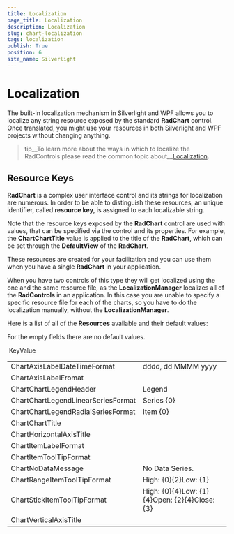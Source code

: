 ```yaml
---
title: Localization
page_title: Localization
description: Localization
slug: chart-localization
tags: localization
publish: True
position: 6
site_name: Silverlight
---
```


# Localization



The built-in localization mechanism in Silverlight and WPF allows you to localize any string resource exposed by the standard __RadChart__ control. Once translated, you might use your resources in both Silverlight and WPF projects without changing anything.

>tip__To learn more about the ways in which to localize the RadControls please read the common topic about__[Localization](http://www.telerik.com/help/silverlight/common-localization.html)__.__

## Resource Keys

__RadChart__ is a complex user interface control and its strings for localization are numerous. In order to be able to distinguish these resources, an unique identifier, called __resource key__, is assigned to each localizable string.

>

Note that the resource keys exposed by the __RadChart__ control are used with values, that can be specified via the control and its properties. For example, the __ChartChartTitle__ value is applied to the title of the __RadChart__, which can be set through the __DefaultView__ of the __RadChart__. 

These resources are created for your facilitation and you can use them when you have a single __RadChart__ in your application.

When you have two controls of this type they will get localized using the one and the same resource file, as the __LocalizationManager__ localizes all of the __RadControls__ in an application. In this case you are unable to specify a specific resource file for each of the charts, so you have to do the localization manually, without the __LocalizationManager__.

Here is a list of all of the __Resources__ available and their default values:

>

For the empty fields there are no default values.


<table> <tr>KeyValue</tr><tr><td>ChartAxisLabelDateTimeFormat</td><td>dddd, dd MMMM yyyy</td></tr><tr><td>ChartAxisLabelFromat</td><td></td></tr><tr><td>ChartChartLegendHeader</td><td>Legend</td></tr><tr><td>ChartChartLegendLinearSeriesFormat</td><td>Series {0}</td></tr><tr><td>ChartChartLegendRadialSeriesFormat</td><td>Item {0}</td></tr><tr><td>ChartChartTitle</td><td></td></tr><tr><td>ChartHorizontalAxisTitle</td><td></td></tr><tr><td>ChartItemLabelFormat</td><td></td></tr><tr><td>ChartItemToolTipFormat</td><td></td></tr><tr><td>ChartNoDataMessage</td><td>No Data Series.</td></tr><tr><td>ChartRangeItemToolTipFormat</td><td>High: {0}{2}Low: {1}</td></tr><tr><td>ChartStickItemToolTipFormat</td><td>High: {0}{4}Low: {1}{4}Open: {2}{4}Close: {3}</td></tr><tr><td>ChartVerticalAxisTitle</td><td></td></tr></table>
